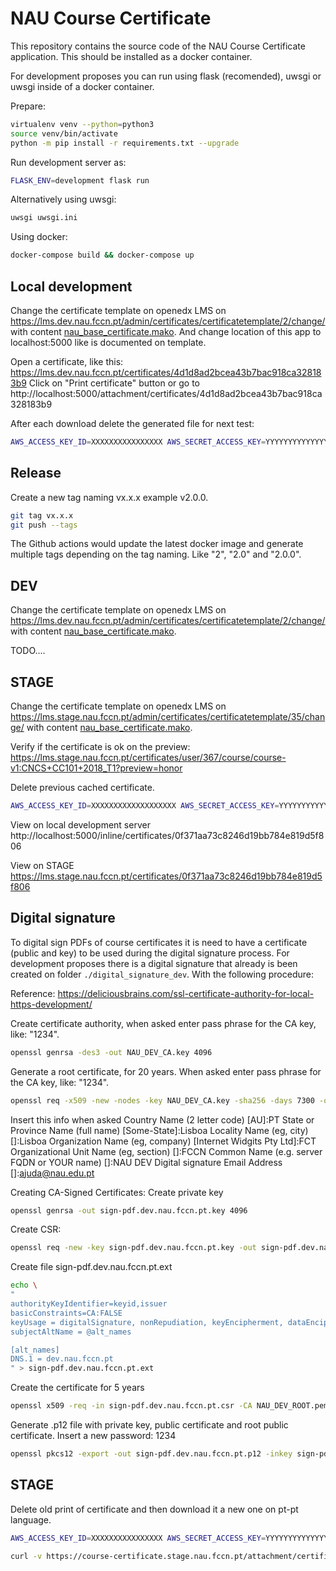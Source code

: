 # NAU Course Certificate

This repository contains the source code of the NAU Course Certificate application. 
This should be installed as a docker container.

For development proposes you can run using flask (recomended), uwsgi or uwsgi inside of a docker container.

Prepare:

```bash
virtualenv venv --python=python3
source venv/bin/activate
python -m pip install -r requirements.txt --upgrade
```

Run development server as:

```bash
FLASK_ENV=development flask run
```

Alternatively using uwsgi:

```bash
uwsgi uwsgi.ini
```

Using docker:

```bash
docker-compose build && docker-compose up
```

## Local development

Change the certificate template on openedx LMS on https://lms.dev.nau.fccn.pt/admin/certificates/certificatetemplate/2/change/ with content [nau_base_certificate.mako](nau_base_certificate.mako). And change location of this app to localhost:5000 like is documented on template.

Open a certificate, like this: https://lms.dev.nau.fccn.pt/certificates/4d1d8ad2bcea43b7bac918ca328183b9
Click on "Print certificate" button or go to http://localhost:5000/attachment/certificates/4d1d8ad2bcea43b7bac918ca328183b9

After each download delete the generated file for next test:
```bash
AWS_ACCESS_KEY_ID=XXXXXXXXXXXXXXXX AWS_SECRET_ACCESS_KEY=YYYYYYYYYYYYYYYYYYYYYYYYYYY s3cmd --host 10.0.12.62 --host-bucket nau-development-certificates --no-ssl rm -rf "s3://nau-development-certificates/certificates/4d1d8ad2bcea43b7bac918ca328183b9/"
```

## Release

Create a new tag naming vx.x.x example v2.0.0.

```bash
git tag vx.x.x
git push --tags
```

The Github actions would update the latest docker image and generate multiple tags depending on the tag naming. Like "2", "2.0" and "2.0.0".

## DEV
Change the certificate template on openedx LMS on https://lms.dev.nau.fccn.pt/admin/certificates/certificatetemplate/2/change/ with content [nau_base_certificate.mako](nau_base_certificate.mako).

TODO....

## STAGE

Change the certificate template on openedx LMS on https://lms.stage.nau.fccn.pt/admin/certificates/certificatetemplate/35/change/ with content [nau_base_certificate.mako](nau_base_certificate.mako).

Verify if the certificate is ok on the preview: https://lms.stage.nau.fccn.pt/certificates/user/367/course/course-v1:CNCS+CC101+2018_T1?preview=honor

Delete previous cached certificate.
```bash
AWS_ACCESS_KEY_ID=XXXXXXXXXXXXXXXXXXX AWS_SECRET_ACCESS_KEY=YYYYYYYYYYYYYYYYYYYYYYYYYYYYYYYYYY s3cmd --host 10.0.12.62 --host-bucket nau-stage-certificates --no-ssl rm -rf "s3://nau-stage-certificates/certificates/0f371aa73c8246d19bb784e819d5f806/"
```

View on local development server http://localhost:5000/inline/certificates/0f371aa73c8246d19bb784e819d5f806

View on STAGE https://lms.stage.nau.fccn.pt/certificates/0f371aa73c8246d19bb784e819d5f806


## Digital signature
To digital sign PDFs of course certificates it is need to have a certificate (public and key) to be used during the digital signature process.
For development proposes there is a digital signature that already is been created on folder `./digital_signature_dev`. With the following procedure:

Reference: https://deliciousbrains.com/ssl-certificate-authority-for-local-https-development/

Create certificate authority, when asked enter pass phrase for the CA key, like: "1234".
```bash
openssl genrsa -des3 -out NAU_DEV_CA.key 4096
```

Generate a root certificate, for 20 years. When asked enter pass phrase for the CA key, like: "1234".
```bash
openssl req -x509 -new -nodes -key NAU_DEV_CA.key -sha256 -days 7300 -out NAU_DEV_ROOT.pem
```

Insert this info when asked
  Country Name (2 letter code) [AU]:PT
  State or Province Name (full name) [Some-State]:Lisboa
  Locality Name (eg, city) []:Lisboa
  Organization Name (eg, company) [Internet Widgits Pty Ltd]:FCT
  Organizational Unit Name (eg, section) []:FCCN
  Common Name (e.g. server FQDN or YOUR name) []:NAU DEV Digital signature
  Email Address []:ajuda@nau.edu.pt

Creating CA-Signed Certificates:
Create private key
```bash
openssl genrsa -out sign-pdf.dev.nau.fccn.pt.key 4096
```

Create CSR:
```bash
openssl req -new -key sign-pdf.dev.nau.fccn.pt.key -out sign-pdf.dev.nau.fccn.pt.csr -subj "/C=PT/ST=Lisboa/L=Lisboa/O=Fundação para a Ciência e a Tecnologia/OU=FCT/CN=sign-pdf.dev.nau.fccn.pt"
```

Create file sign-pdf.dev.nau.fccn.pt.ext
```bash
echo \
"
authorityKeyIdentifier=keyid,issuer
basicConstraints=CA:FALSE
keyUsage = digitalSignature, nonRepudiation, keyEncipherment, dataEncipherment
subjectAltName = @alt_names

[alt_names]
DNS.1 = dev.nau.fccn.pt
" > sign-pdf.dev.nau.fccn.pt.ext
```

Create the certificate for 5 years
```bash
openssl x509 -req -in sign-pdf.dev.nau.fccn.pt.csr -CA NAU_DEV_ROOT.pem -CAkey NAU_DEV_CA.key -CAcreateserial -out sign-pdf.dev.nau.fccn.pt.crt -days 1825 -sha256 -extfile sign-pdf.dev.nau.fccn.pt.ext
```

Generate .p12 file with private key, public certificate and root public certificate. 
Insert a new password: 1234
```bash
openssl pkcs12 -export -out sign-pdf.dev.nau.fccn.pt.p12 -inkey sign-pdf.dev.nau.fccn.pt.key -in sign-pdf.dev.nau.fccn.pt.crt -certfile NAU_DEV_ROOT.pem
```

## STAGE

Delete old print of certificate and then download it a new one on pt-pt language.

```bash
AWS_ACCESS_KEY_ID=XXXXXXXXXXXXXXXX AWS_SECRET_ACCESS_KEY=YYYYYYYYYYYYYYYYYYYYYYYYYYYYYYYY s3cmd --host 10.0.12.62 --host-bucket nau-stage-certificates --no-ssl rm -rf "s3://nau-stage-certificates/certificates/8f7276c174194d36bc5063d90967b766/"

curl -v https://course-certificate.stage.nau.fccn.pt/attachment/certificates/8f7276c174194d36bc5063d90967b766?language=pt-pt --output nau_stage_course_certificate_example.pdf
```

